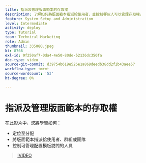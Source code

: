 ```yaml
---
title: 指派及管理版面範本的存取權
description: 了解如何將版面範本指派給使用者，並控制哪些人可以管理存取權。
feature: System Setup and Administration
level: Intermediate
activity: deploy
type: Tutorial
team: Technical Marketing
role: Admin
thumbnail: 335080.jpeg
kt: 8766
exl-id: 9f250af7-0da4-4e50-80de-52136dc350fa
doc-type: video
source-git-commit: d39754b619e526e1a869deedb38dd2f2b43aee57
workflow-type: tm+mt
source-wordcount: '53'
ht-degree: 0%

---
```


# 指派及管理版面範本的存取權

在此影片中，您將學習如何：

* 定位至分配
* 將版面範本指派給使用者、群組或團隊
* 控制可管理配置模板訪問的人員

>[!VIDEO](https://video.tv.adobe.com/v/335080/?quality=12)
